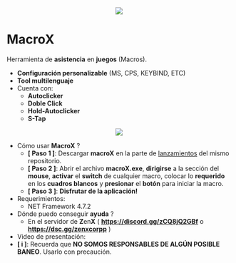 <div align="center">
  <img  src="https://i.ibb.co/FHsjtgq/Screenshot-2024-10-26-184217.png">
</div>

# MacroX
Herramienta de **asistencia** en **juegos** (Macros).

- **Configuración personalizable** (MS, CPS, KEYBIND, ETC)
- **Tool multilenguaje**
- Cuenta con:
  - **Autoclicker**
  - **Doble Click**
  - **Hold-Autoclicker**
  - **S-Tap**

<div align="center">
  <img  src="https://i.ibb.co/kMBwT17/Screenshot-2024-10-26-184242.png">
</div>

- Cómo usar **MacroX** ?
  - **[ Paso 1 ]**: Descargar **macroX** en la parte de [lanzamientos](https://github.com/brzzll/macroX/releases/tag/Download) del mismo repositorio.
  - **[ Paso 2 ]**: Abrir el archivo **macroX.exe**, **dirigirse** a la sección del **mouse**, **activar** el **switch** de cualquier macro, colocar lo **requerido** en los **cuadros blancos** y **presionar** el **botón** para iniciar la macro.
  - **[ Paso 3 ]**: **Disfrutar de la aplicación!**
- Requerimientos:
  - NET Framework 4.7.2
- Dónde puedo conseguir **ayuda** ?
  - En el servidor de **Z**en**X** ( **https://discord.gg/zCQ8jQ2GBf** o **https://dsc.gg/zenxcorpp** )
- Video de presentación: 
- **[ i ]**: Recuerda que **NO SOMOS RESPONSABLES DE ALGÚN POSIBLE BANEO**. Usarlo con precaución.
